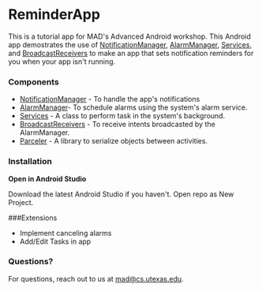 # ReminderApp

This is a tutorial app for MAD's Advanced Android workshop. This Android app demostrates the use of [NotificationManager](http://developer.android.com/reference/android/app/NotificationManager.html), [AlarmManager](http://developer.android.com/reference/android/app/AlarmManager.html), [Services](http://developer.android.com/guide/components/services.html), and [BroadcastReceivers](http://developer.android.com/reference/android/content/BroadcastReceiver.html) to make an app that sets notification reminders for you when your app isn't running. 

### Components
 - [NotificationManager](http://developer.android.com/reference/android/app/NotificationManager.html) - To handle the app's notifications
 - [AlarmManager](http://developer.android.com/reference/android/app/AlarmManager.html)- To schedule alarms using the system's alarm service.
 - [Services](http://developer.android.com/guide/components/services.html) - A class to perform task in the system's background.
 - [BroadcastReceivers](http://developer.android.com/reference/android/content/BroadcastReceiver.html) - To receive intents broadcasted by the AlarmManager.
 - [Parceler](https://github.com/johncarl81/parceler) - A library to serialize objects between activities.
 
### Installation
**Open in Android Studio**

Download the latest Android Studio if you haven't. Open repo as New Project.

###Extensions
 - Implement canceling alarms
 - Add/Edit Tasks in app
 

### Questions?
For questions, reach out to us at [mad@cs.utexas.edu]().
